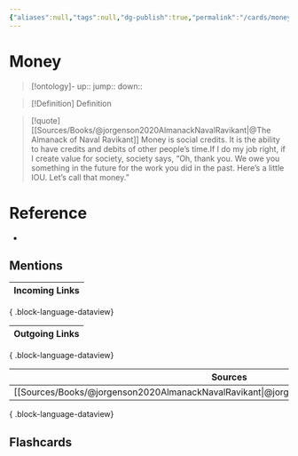 ```yaml
---
{"aliases":null,"tags":null,"dg-publish":true,"permalink":"/cards/money/","dgPassFrontmatter":true}
---
```


# Money

> [!ontology]-
> up:: 
> jump:: 
> down:: 

> [!Definition] Definition

> [!quote] [[Sources/Books/@jorgenson2020AlmanackNavalRavikant\|@The Almanack of Naval Ravikant]]
> Money is social credits. It is the ability to have credits and debits of other people’s time.If I do my job right, if I create value for society, society says, “Oh, thank you. We owe you something in the future for the work you did in the past. Here’s a little IOU. Let’s call that money.”

# Reference

- 

## Mentions

| Incoming Links |
| -------------- |

{ .block-language-dataview}

| Outgoing Links |
| -------------- |

{ .block-language-dataview}

| Sources                                                                                       |
| --------------------------------------------------------------------------------------------- |
| [[Sources/Books/@jorgenson2020AlmanackNavalRavikant\|@jorgenson2020AlmanackNavalRavikant]] |

{ .block-language-dataview}

## Flashcards
